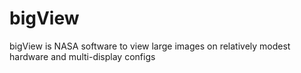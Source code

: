 bigView
=======

bigView is NASA software to view large images on relatively modest hardware and multi-display configs